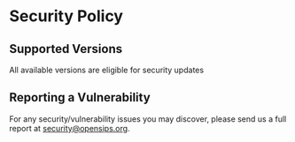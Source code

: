 # Security Policy

## Supported Versions

All available versions are eligible for security updates

## Reporting a Vulnerability

For any security/vulnerability issues you may discover, please send us a full report at security@opensips.org.
